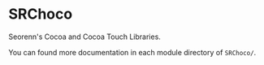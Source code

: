 SRChoco
=======

Seorenn's Cocoa and Cocoa Touch Libraries.

You can found more documentation in each module directory of `SRChoco/`.

